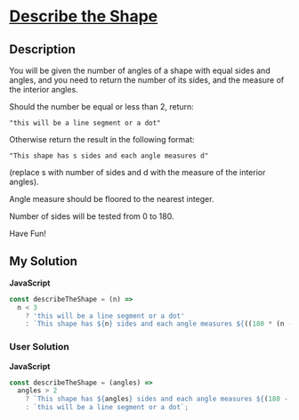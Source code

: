 # [Describe the Shape](https://www.codewars.com/kata/59a1ea8b70e25ef8e3002992)

## Description

You will be given the number of angles of a shape with equal sides and angles, and you need to return the number of its sides, and the measure of the interior angles.

Should the number be equal or less than 2, return:

```
"this will be a line segment or a dot"
```

Otherwise return the result in the following format:

```
"This shape has s sides and each angle measures d"
```

(replace s with number of sides and d with the measure of the interior angles).

Angle measure should be floored to the nearest integer.

Number of sides will be tested from 0 to 180.

Have Fun!

## My Solution

**JavaScript**

```js
const describeTheShape = (n) =>
  n < 3
    ? 'this will be a line segment or a dot'
    : `This shape has ${n} sides and each angle measures ${((180 * (n - 2)) / n) ^ 0}`;
```

### User Solution

**JavaScript**

```js
const describeTheShape = (angles) =>
  angles > 2
    ? `This shape has ${angles} sides and each angle measures ${(180 - 360 / angles) ^ 0}`
    : `this will be a line segment or a dot`;
```
